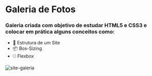 # Galeria de Fotos
### Galeria criada com objetivo de estudar HTML5 e CSS3 e colocar em prática alguns conceitos como: 

+ 🧱 Estrutura de um Site
+ 📦 Box-Sizing
+ ◻️ Flexbox

![site-galeria](https://github.com/beatrizrabelo/site-galeria-de-fotos/assets/93066167/6739ad91-9f6b-490d-b27e-42acfae78a5c)
